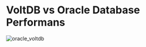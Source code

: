 # VoltDB vs Oracle Database Performans 

![oracle_voltdb](https://user-images.githubusercontent.com/73312086/183303082-ed2c1258-3ea3-4110-bb6f-a2160437da03.JPG)